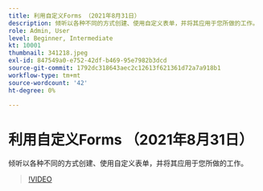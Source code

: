 ```yaml
---
title: 利用自定义Forms （2021年8月31日）
description: 倾听以各种不同的方式创建、使用自定义表单，并将其应用于您所做的工作。
role: Admin, User
level: Beginner, Intermediate
kt: 10001
thumbnail: 341218.jpeg
exl-id: 847549a0-e752-42df-b469-95e7982b3dcd
source-git-commit: 1792dc318643aec2c12613f621361d72a7a918b1
workflow-type: tm+mt
source-wordcount: '42'
ht-degree: 0%

---
```


# 利用自定义Forms （2021年8月31日）

倾听以各种不同的方式创建、使用自定义表单，并将其应用于您所做的工作。

>[!VIDEO](https://video.tv.adobe.com/v/341218/?quality=12&learn=on)
